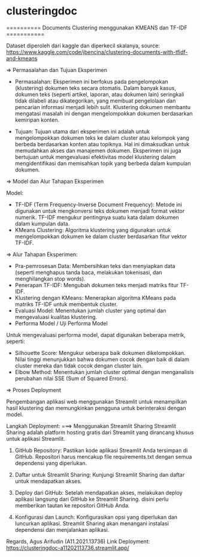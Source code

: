 # clusteringdoc
========== Documents Clustering menggunakan KMEANS dan TF-IDF ===========



Dataset diperoleh dari kaggle dan diperkecil skalanya, 
source: https://www.kaggle.com/code/jbencina/clustering-documents-with-tfidf-and-kmeans


=> Permasalahan dan Tujuan Eksperimen
* Permasalahan:
Eksperimen ini berfokus pada pengelompokan (klustering) dokumen teks secara otomatis. Dalam banyak kasus, dokumen teks (seperti artikel, laporan, atau dokumen lain) seringkali tidak dilabeli atau dikategorikan, yang membuat pengelolaan dan pencarian informasi menjadi lebih sulit. Klustering dokumen membantu mengatasi masalah ini dengan mengelompokkan dokumen berdasarkan kemiripan konten.

* Tujuan:
Tujuan utama dari eksperimen ini adalah untuk mengelompokkan dokumen teks ke dalam cluster atau kelompok yang berbeda berdasarkan konten atau topiknya. Hal ini dimaksudkan untuk memudahkan akses dan manajemen dokumen. Eksperimen ini juga bertujuan untuk mengevaluasi efektivitas model klustering dalam mengidentifikasi dan memisahkan topik yang berbeda dalam kumpulan dokumen.

=> Model dan Alur Tahapan Eksperimen

Model:
- TF-IDF (Term Frequency-Inverse Document Frequency): Metode ini digunakan untuk mengkonversi teks dokumen menjadi format vektor numerik. TF-IDF mengukur pentingnya suatu kata dalam dokumen dalam kumpulan data.
- KMeans Clustering: Algoritma klustering yang digunakan untuk mengelompokkan dokumen ke dalam cluster berdasarkan fitur vektor TF-IDF.

=> Alur Tahapan Eksperimen:
- Pra-pemrosesan Data: Membersihkan teks dan menyiapkan data (seperti menghapus tanda baca, melakukan tokenisasi, dan menghilangkan stop words).
- Penerapan TF-IDF: Mengubah dokumen teks menjadi matriks fitur TF-IDF.
- Klustering dengan KMeans: Menerapkan algoritma KMeans pada matriks TF-IDF untuk membentuk cluster.
- Evaluasi Model: Menentukan jumlah cluster yang optimal dan mengevaluasi kualitas klustering.
- Performa Model / Uji Performa Model


Untuk mengevaluasi performa model, dapat digunakan beberapa metrik, seperti:

- Silhouette Score: Mengukur seberapa baik dokumen dikelompokkan. Nilai tinggi menunjukkan bahwa dokumen cocok dengan baik di dalam cluster mereka dan tidak cocok dengan cluster lain.
- Elbow Method: Menentukan jumlah cluster optimal dengan menganalisis perubahan nilai SSE (Sum of Squared Errors).

=> Proses Deployment

Pengembangan aplikasi web menggunakan Streamlit untuk menampilkan hasil klustering dan memungkinkan pengguna untuk berinteraksi dengan model.

Langkah Deployment:
===> Menggunakan Streamlit Sharing
Streamlit Sharing adalah platform hosting gratis dari Streamlit yang dirancang khusus untuk aplikasi Streamlit.

1. GitHub Repository: Pastikan kode aplikasi Streamlit Anda tersimpan di GitHub. Repositori harus mencakup file requirements.txt dengan semua dependensi yang diperlukan.

2. Daftar untuk Streamlit Sharing: Kunjungi Streamlit Sharing dan daftar untuk mendapatkan akses.

3. Deploy dari GitHub: Setelah mendapatkan akses, melakukan deploy aplikasi langsung dari GitHub ke Streamlit Sharing. disini perlu memberikan tautan ke repositori GitHub Anda.

4. Konfigurasi dan Launch: Konfigurasikan opsi yang diperlukan dan luncurkan aplikasi. Streamlit Sharing akan menangani instalasi dependensi dan menjalankan aplikasi.


Regards, Agus Arifudin (A11.2021.13736)
Link Deployment: https://clusteringdoc-a11202113736.streamlit.app/
